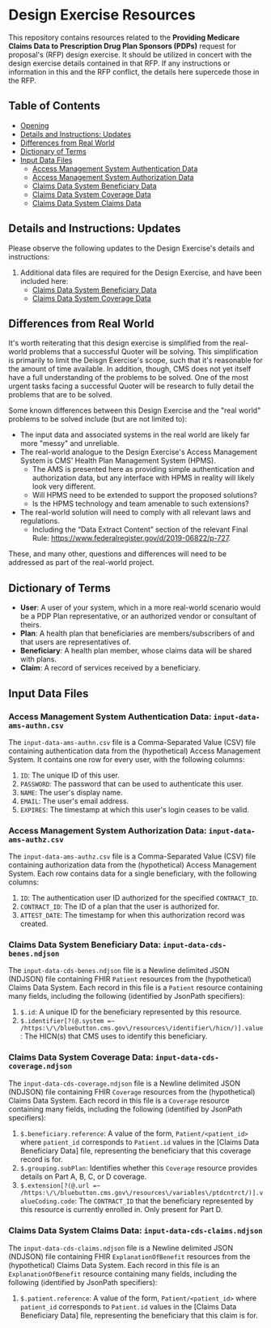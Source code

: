 # Design Exercise Resources
[Design Exercise Resources]: #design-exercise-resources

This repository contains resources related to the **Providing Medicare Claims Data to Prescription Drug Plan Sponsors (PDPs)** request for proposal's (RFP) design exercise. It should be utilized in concert with the design exercise details contained in that RFP. If any instructions or information in this and the RFP conflict, the details here supercede those in the RFP.

## Table of Contents
[Table of Contents]: #table-of-contents

* [Opening](#design-exercise-resources)
* [Details and Instructions: Updates]
* [Differences from Real World]
* [Dictionary of Terms]
* [Input Data Files]
    * [Access Management System Authentication Data]
    * [Access Management System Authorization Data]
    * [Claims Data System Beneficiary Data]
    * [Claims Data System Coverage Data]
    * [Claims Data System Claims Data]

## Details and Instructions: Updates
[Details and Instructions: Updates]: #details-and-instructions-updates

Please observe the following updates to the Design Exercise's details and instructions:

1. Additional data files are required for the Design Exercise, and have been included here:
    * [Claims Data System Beneficiary Data]
    * [Claims Data System Coverage Data]

## Differences from Real World
[Differences from Real World]: #differences-from-real-world

It's worth reiterating that this design exercise is simplified from the real-world problems that a successful Quoter will be solving. This simplification is primarily to limit the Deisgn Exercise's scope, such that it's reasonable for the amount of time available. In addition, though, CMS does not yet itself have a full understanding of the problems to be solved. One of the most urgent tasks facing a successful Quoter will be research to fully detail the problems that are to be solved.

Some known differences between this Design Exercise and the "real world" problems to be solved include (but are not limited to):

* The input data and associated systems in the real world are likely far more "messy" and unreliable.
* The real-world analogue to the Design Exercise's Access Management System is CMS' Health Plan Management System (HPMS).
    * The AMS is presented here as providing simple authentication and authorization data, but any interface with HPMS in reality will likely look very different.
    * Will HPMS need to be extended to support the proposed solutions?
    * Is the HPMS technology and team amenable to such extensions?
* The real-world solution will need to comply with all relevant laws and regulations.
    * Including the “Data Extract Content” section of the relevant Final Rule: <https://www.federalregister.gov/d/2019-06822/p-727>.

These, and many other, questions and differences will need to be addressed as part of the real-world project.

## Dictionary of Terms
[Dictionary of Terms]: #dictionary-of-terms

* **User**: A user of your system, which in a more real-world scenario would be a PDP Plan representative, or an authorized vendor or consultant of theirs.
* **Plan**: A health plan that beneficiaries are members/subscribers of and that users are representatives of.
* **Beneficiary**: A health plan member, whose claims data will be shared with plans.
* **Claim**: A record of services received by a beneficiary.

## Input Data Files
[Input Data Files]: #input-data-files

### Access Management System Authentication Data: `input-data-ams-authn.csv`
[Access Management System Authentication Data]: #access-management-system-authentication-data-input-data-ams-authncsv

The `input-data-ams-authn.csv` file is a Comma-Separated Value (CSV) file containing authentication data from the (hypothetical) Access Management System. It contains one row for every user, with the following columns:

1. `ID`: The unique ID of this user.
2. `PASSWORD`: The password that can be used to authenticate this user.
3. `NAME`: The user's display name.
4. `EMAIL`: The user's email address.
5. `EXPIRES`: The timestamp at which this user's login ceases to be valid.

### Access Management System Authorization Data: `input-data-ams-authz.csv`
[Access Management System Authorization Data]: #access-management-system-authorization-data-input-data-ams-authzcsv

The `input-data-ams-authz.csv` file is a Comma-Separated Value (CSV) file containing authorization data from the (hypothetical) Access Management System. Each row contains data for a single beneficiary, with the following columns:

1. `ID`: The authentication user ID authorized for the specified `CONTRACT_ID`.
2. `CONTRACT_ID`: The ID of a plan that the user is authorized for.
3. `ATTEST_DATE`: The timestamp for when this authorization record was created.

### Claims Data System Beneficiary Data: `input-data-cds-benes.ndjson`
[Claims Data System Beneficiary Data]: #claims-data-system-beneficiary-data-input-data-cds-benesndjson

The `input-data-cds-benes.ndjson` file is a Newline delimited JSON (NDJSON) file containing FHIR `Patient` resources from the (hypothetical) Claims Data System. Each record in this file is a `Patient` resource containing many fields, including the following (identified by JsonPath specifiers):

1. `$.id`: A unique ID for the beneficiary represented by this resource.
2. `$.identifier[?(@.system =~ /https:\/\/bluebutton.cms.gov\/resources\/identifier\/hicn/)].value`: The HICN(s) that CMS uses to identify this beneficiary.

### Claims Data System Coverage Data: `input-data-cds-coverage.ndjson`
[Claims Data System Coverage Data]: #claims-data-system-coverage-data-input-data-cds-coveragendjson

The `input-data-cds-coverage.ndjson` file is a Newline delimited JSON (NDJSON) file containing FHIR `Coverage` resources from the (hypothetical) Claims Data System. Each record in this file is a `Coverage` resource containing many fields, including the following (identified by JsonPath specifiers):

1. `$.beneficiary.reference`: A value of the form, `Patient/<patient_id>` where `patient_id` corresponds to `Patient.id` values in the [Claims Data Beneficiary Data] file, representing the beneficiary that this coverage record is for.
2. `$.grouping.subPlan`: Identifies whether this `Coverage` resource provides details on Part A, B, C, or D coverage.
3. `$.extension[?(@.url =~ /https:\/\/bluebutton.cms.gov\/resources\/variables\/ptdcntrct/)].valueCoding.code`: The `CONTRACT_ID` that the beneficiary represented by this resource is currently enrolled in. Only present for Part D.

### Claims Data System Claims Data: `input-data-cds-claims.ndjson`
[Claims Data System Claims Data]: #claims-data-system-claims-data-input-data-cds-claimsndjson

The `input-data-cds-claims.ndjson` file is a Newline delimited JSON (NDJSON) file containing FHIR `ExplanationOfBenefit` resources from the (hypothetical) Claims Data System. Each record in this file is an `ExplanationOfBenefit` resource containing many fields, including the following (identified by JsonPath specifiers):

1. `$.patient.reference`: A value of the form, `Patient/<patient_id>` where `patient_id` corresponds to `Patient.id` values in the [Claims Data Beneficiary Data] file, representing the beneficiary that this claim is for.
